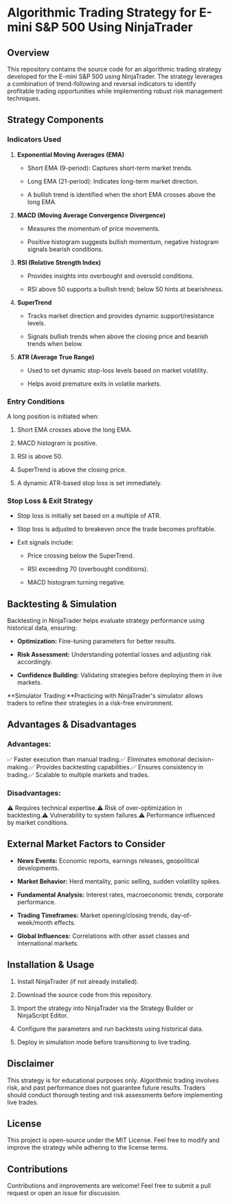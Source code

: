 Algorithmic Trading Strategy for E-mini S&P 500 Using NinjaTrader
=================================================================

Overview
--------

This repository contains the source code for an algorithmic trading strategy developed for the E-mini S&P 500 using NinjaTrader. The strategy leverages a combination of trend-following and reversal indicators to identify profitable trading opportunities while implementing robust risk management techniques.

Strategy Components
-------------------

### Indicators Used

1.  **Exponential Moving Averages (EMA)**
    
    *   Short EMA (9-period): Captures short-term market trends.
        
    *   Long EMA (21-period): Indicates long-term market direction.
        
    *   A bullish trend is identified when the short EMA crosses above the long EMA.
        
2.  **MACD (Moving Average Convergence Divergence)**
    
    *   Measures the momentum of price movements.
        
    *   Positive histogram suggests bullish momentum, negative histogram signals bearish conditions.
        
3.  **RSI (Relative Strength Index)**
    
    *   Provides insights into overbought and oversold conditions.
        
    *   RSI above 50 supports a bullish trend; below 50 hints at bearishness.
        
4.  **SuperTrend**
    
    *   Tracks market direction and provides dynamic support/resistance levels.
        
    *   Signals bullish trends when above the closing price and bearish trends when below.
        
5.  **ATR (Average True Range)**
    
    *   Used to set dynamic stop-loss levels based on market volatility.
        
    *   Helps avoid premature exits in volatile markets.
        

### Entry Conditions

A long position is initiated when:

1.  Short EMA crosses above the long EMA.
    
2.  MACD histogram is positive.
    
3.  RSI is above 50.
    
4.  SuperTrend is above the closing price.
    
5.  A dynamic ATR-based stop loss is set immediately.
    

### Stop Loss & Exit Strategy

*   Stop loss is initially set based on a multiple of ATR.
    
*   Stop loss is adjusted to breakeven once the trade becomes profitable.
    
*   Exit signals include:
    
    *   Price crossing below the SuperTrend.
        
    *   RSI exceeding 70 (overbought conditions).
        
    *   MACD histogram turning negative.
        

Backtesting & Simulation
------------------------

Backtesting in NinjaTrader helps evaluate strategy performance using historical data, ensuring:

*   **Optimization:** Fine-tuning parameters for better results.
    
*   **Risk Assessment:** Understanding potential losses and adjusting risk accordingly.
    
*   **Confidence Building:** Validating strategies before deploying them in live markets.
    

**Simulator Trading:**Practicing with NinjaTrader's simulator allows traders to refine their strategies in a risk-free environment.

Advantages & Disadvantages
--------------------------

### Advantages:

✅ Faster execution than manual trading.✅ Eliminates emotional decision-making.✅ Provides backtesting capabilities.✅ Ensures consistency in trading.✅ Scalable to multiple markets and trades.

### Disadvantages:

⚠️ Requires technical expertise.⚠️ Risk of over-optimization in backtesting.⚠️ Vulnerability to system failures.⚠️ Performance influenced by market conditions.

External Market Factors to Consider
-----------------------------------

*   **News Events:** Economic reports, earnings releases, geopolitical developments.
    
*   **Market Behavior:** Herd mentality, panic selling, sudden volatility spikes.
    
*   **Fundamental Analysis:** Interest rates, macroeconomic trends, corporate performance.
    
*   **Trading Timeframes:** Market opening/closing trends, day-of-week/month effects.
    
*   **Global Influences:** Correlations with other asset classes and international markets.
    

Installation & Usage
--------------------

1.  Install NinjaTrader (if not already installed).
    
2.  Download the source code from this repository.
    
3.  Import the strategy into NinjaTrader via the Strategy Builder or NinjaScript Editor.
    
4.  Configure the parameters and run backtests using historical data.
    
5.  Deploy in simulation mode before transitioning to live trading.
    

Disclaimer
----------

This strategy is for educational purposes only. Algorithmic trading involves risk, and past performance does not guarantee future results. Traders should conduct thorough testing and risk assessments before implementing live trades.

License
-------

This project is open-source under the MIT License. Feel free to modify and improve the strategy while adhering to the license terms.

Contributions
-------------

Contributions and improvements are welcome! Feel free to submit a pull request or open an issue for discussion.